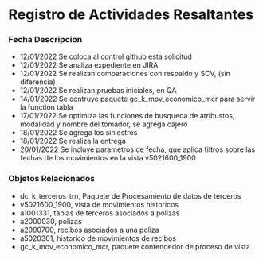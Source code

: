 # Registro de Actividades Resaltantes
### Fecha       Descripcion
* 12/01/2022    Se coloca al control github esta solicitud
* 12/01/2022    Se analiza expediente en JIRA
* 12/01/2022    Se realizan comparaciones con respaldo y SCV, (sin diferencia)
* 12/01/2022    Se realizan pruebas iniciales, en QA
* 14/01/2022    Se contruye paquete gc_k_mov_economico_mcr para servir la function tabla
* 17/01/2022    Se optimiza las funciones de busqueda de atribustos, modalidad y nombre del tomador, se agrega cajero
* 18/01/2022    Se agrega los siniestros
* 18/01/2022    Se realiza la entrega
* 20/01/2022    Se incluye parametros de fecha, que aplica filtros sobre las fechas de los movimientos en la vista v5021600_1900
                
### Objetos Relacionados
- dc_k_terceros_trn, Paquete de Procesamiento de datos de terceros
- v5021600_1900, vista de movimientos historicos
- a1001331, tablas de terceros asociados a polizas
- a2000030, polizas
- a2990700, recibos asociados a una poliza
- a5020301, historico de movimientos de recibos
- gc_k_mov_economico_mcr, paquete contendedor de proceso de vista

